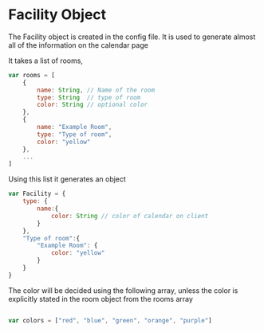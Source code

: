 # Facility Object
The Facility object is created in the config file. 
It is used to generate almost all of the information on the calendar page

It takes a list of rooms, 

``` javascript
var rooms = [
    {
        name: String, // Name of the room 
        type: String  // type of room
        color: String // optional color
    },
    {
        name: "Example Room",
        type: "Type of room",
        color: "yellow"
    },
    ...
]

```

Using this list it generates an object 

``` javascript
var Facility = {
    type: {
        name:{
            color: String // color of calendar on client 
        }
    },
    "Type of room":{
        "Example Room": {
            color: "yellow"
        }
    }
}

```
The color will be decided using the following array, unless the color is explicitly stated in the room object from the rooms array

``` javascript

var colors = ["red", "blue", "green", "orange", "purple"]

```
